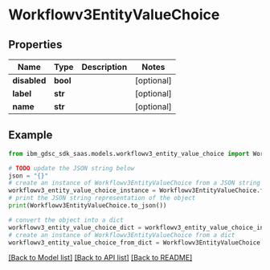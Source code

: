 # Workflowv3EntityValueChoice


## Properties

Name | Type | Description | Notes
------------ | ------------- | ------------- | -------------
**disabled** | **bool** |  | [optional] 
**label** | **str** |  | [optional] 
**name** | **str** |  | [optional] 

## Example

```python
from ibm_gdsc_sdk_saas.models.workflowv3_entity_value_choice import Workflowv3EntityValueChoice

# TODO update the JSON string below
json = "{}"
# create an instance of Workflowv3EntityValueChoice from a JSON string
workflowv3_entity_value_choice_instance = Workflowv3EntityValueChoice.from_json(json)
# print the JSON string representation of the object
print(Workflowv3EntityValueChoice.to_json())

# convert the object into a dict
workflowv3_entity_value_choice_dict = workflowv3_entity_value_choice_instance.to_dict()
# create an instance of Workflowv3EntityValueChoice from a dict
workflowv3_entity_value_choice_from_dict = Workflowv3EntityValueChoice.from_dict(workflowv3_entity_value_choice_dict)
```
[[Back to Model list]](../README.md#documentation-for-models) [[Back to API list]](../README.md#documentation-for-api-endpoints) [[Back to README]](../README.md)


